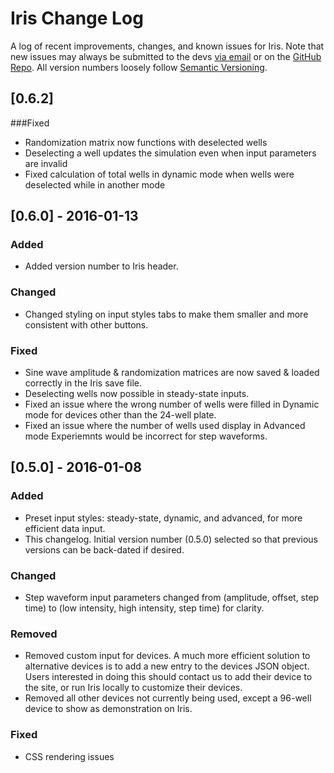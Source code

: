 # Iris Change Log
A log of recent improvements, changes, and known issues for Iris. Note that new issues may always be submitted to the devs [via email](mailto:iris-devs@rice.edu) or on the [GitHub Repo](https://github.com/rice-bioe/Iris). All version numbers loosely follow [Semantic Versioning](http://semver.org/).

<!---
NOTE:
This document follows semi-standard conventions for a changelog laid out here: http://keepachangelog.com/
Namely:
- Releases are listed in reverse-chronological order
- Dates are formatted: YYYY-MM-DD
- Semantic versioning is loosely followed, in the sense of [MAJOR RELEASE].[MINOR RELEASE].[PATCH]
- Updates group changes into the following groups:
    - Added
    - Changed
    - Removed
    - Fixed
    - Known Issues

Versions are only officially incremented upon publication on the gh-pages GitHub branch.
-->

## [0.6.2]
###Fixed
-  Randomization matrix now functions with deselected wells
-  Deselecting a well updates the simulation even when input parameters are invalid
-  Fixed calculation of total wells in dynamic mode when wells were deselected while in another mode

## [0.6.0] - 2016-01-13
### Added
- Added version number to Iris header.

### Changed
- Changed styling on input styles tabs to make them smaller and more consistent with other buttons.

### Fixed
- Sine wave amplitude & randomization matrices are now saved & loaded correctly in the Iris save file.
- Deselecting wells now possible in steady-state inputs.
- Fixed an issue where the wrong number of wells were filled in Dynamic mode for devices other than the 24-well plate.
- Fixed an issue where the number of wells used display in Advanced mode Experiemnts would be incorrect for step waveforms.

## [0.5.0] - 2016-01-08
### Added
- Preset input styles: steady-state, dynamic, and advanced, for more efficient data input.
- This changelog. Initial version number (0.5.0) selected so that previous versions can be back-dated if desired.

### Changed
- Step waveform input parameters changed from (amplitude, offset, step time) to (low intensity, high intensity, step time) for clarity.

### Removed
- Removed custom input for devices. A much more efficient solution to alternative devices is to add a new entry to the devices JSON object. Users interested in doing this should contact us to add their device to the site, or run Iris locally to customize their devices.
- Removed all other devices not currently being used, except a 96-well device to show as demonstration on Iris.

### Fixed
- CSS rendering issues
